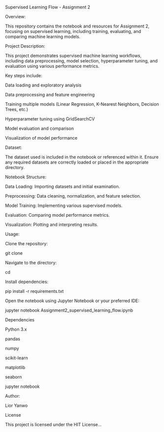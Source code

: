 Supervised Learning Flow - Assignment 2

Overview:

This repository contains the notebook and resources for Assignment 2, focusing on supervised learning, including training, evaluating, and comparing machine learning models.

Project Description:

This project demonstrates supervised machine learning workflows, including data preprocessing, model selection, hyperparameter tuning, and evaluation using various performance metrics.

Key steps include:

Data loading and exploratory analysis

Data preprocessing and feature engineering

Training multiple models (Linear Regression, K-Nearest Neighbors, Decision Trees, etc.)

Hyperparameter tuning using GridSearchCV

Model evaluation and comparison

Visualization of model performance

Dataset:

The dataset used is included in the notebook or referenced within it. Ensure any required datasets are correctly loaded or placed in the appropriate directory.

Notebook Structure:

Data Loading: Importing datasets and initial examination.

Preprocessing: Data cleaning, normalization, and feature selection.

Model Training: Implementing various supervised models.

Evaluation: Comparing model performance metrics.

Visualization: Plotting and interpreting results.

Usage:

Clone the repository:

git clone <repository-link>

Navigate to the directory:

cd <repository-name>

Install dependencies:

pip install -r requirements.txt

Open the notebook using Jupyter Notebook or your preferred IDE:

jupyter notebook Assignment2_supervised_learning_flow.ipynb

Dependencies

Python 3.x

pandas

numpy

scikit-learn

matplotlib

seaborn

jupyter notebook

Author:

Lior Yanwo

License

This project is licensed under the HIT License...
